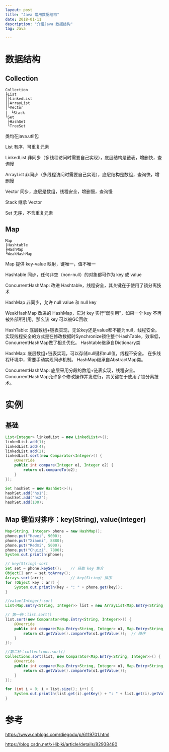 ```yaml
---
layout: post
title: "Java 常用数据结构"
date: 2018-01-11
description: "介绍Java 数据结构"
tag: Java

---
```



# 数据结构

## Collection

```
Collection
├List
│├LinkedList
│├ArrayList
│└Vector
│　└Stack
└Set
 ├HashSet
 └TreeSet
```

类均在java.util包

List 有序，可重复元素

LinkedList 非同步（多线程访问时需要自己实现），底层结构是链表，增删快，查询慢

ArrayList 非同步（多线程访问时需要自己实现），底层结构是数组，查询快，增删慢

Vector 同步，底层是数组，线程安全，增删慢，查询慢

Stack 继承 Vector

Set 无序，不含重复元素

## Map

```
Map
├Hashtable
├HashMap
└WeakHashMap
```

Map 提供 key-value 映射，键唯一，值不唯一

Hashtable 同步，任何非空（non-null）的对象都可作为 key 或 value

ConcurrentHashMap: 改进 Hashtable，线程安全，其关键在于使用了锁分离技术

HashMap 非同步，允许 null value 和 null key

WeakHashMap 改进的 HashMap，它对 key 实行“弱引用”，如果一个 key 不再被外部所引用，那么该 key 可以被GC回收

HashTable:
底层数组+链表实现，无论key还是value都不能为null，线程安全。
实现线程安全的方式是在修改数据时Synchronize锁住整个HashTable，效率低，ConcurrentHashMap做了相关优化。
Hashtable继承自Dictionary类

HashMap:
底层数组+链表实现，可以存储null键和null值，线程不安全。
在多线程环境中，需要手动实现同步机制。
HashMap继承自AbstractMap类。

ConcurrentHashMap:
底层采用分段的数组+链表实现，线程安全。
ConcurrentHashMap允许多个修改操作并发进行，其关键在于使用了锁分离技术。


# 实例

## 基础

```java
List<Integer> linkedList = new LinkedList<>();
linkedList.add(1);
linkedList.add(4);
linkedList.add(2);
linkedList.sort(new Comparator<Integer>() {
    @Override
    public int compare(Integer o1, Integer o2) {
        return o1.compareTo(o2);
    }
});

Set hashSet = new HashSet<>();
hashSet.add("hs1");
hashSet.add("hs2");
hashSet.add(100);
```


## Map 键值对排序：key(String), value(Integer)

```java
Map<String, Integer> phone = new HashMap();
phone.put("Hawei", 9000);
phone.put("Xiaomi", 8880);
phone.put("Redmi", 5000);
phone.put("Chuizi", 7800);
System.out.println(phone);

// key(String)-sort
Set set = phone.keySet();    // 获取 key 集合
Object[] arr = set.toArray();
Arrays.sort(arr);            // key(String) 排序
for (Object key : arr) {
    System.out.println(key + ": " + phone.get(key));
}

//value(Integer)-sort
List<Map.Entry<String, Integer>> list = new ArrayList<Map.Entry<String, Integer>>(phone.entrySet());

// 第一种：list.sort()
list.sort(new Comparator<Map.Entry<String, Integer>>() {
    @Override
    public int compare(Map.Entry<String, Integer> o1, Map.Entry<String, Integer> o2) {
        return o2.getValue().compareTo(o1.getValue());  // 降序
    }
});

//第二种：collections.sort()
Collections.sort(list, new Comparator<Map.Entry<String, Integer>>() {
    @Override
    public int compare(Map.Entry<String, Integer> o1, Map.Entry<String, Integer> o2) {
        return o2.getValue().compareTo(o1.getValue());
    }
});

for (int i = 0; i < list.size(); i++) {
    System.out.println(list.get(i).getKey() + ": " + list.get(i).getValue());
}
```

# 参考

https://www.cnblogs.com/diegodu/p/6119701.html

https://blog.csdn.net/xHibiki/article/details/82938480




